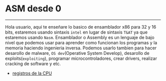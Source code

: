 # ASM desde 0
----
Hola usuario, aqui te enseñare lo basico de ensamblador x86 para 32 y 16 bits, estaremos usando sintaxis `intel` en lugar de sintaxis `T&AT` ya que estaremos usando `Nasm`. 
Ensamblador o Assembly es un lenguaje de bajo nivel que podemos usar para aprender como funcionan los programas y la memoria haciendo ingenieria inversa. Podemos usarlo tambien para hacer desarollo de malware, `OS dev`(Operative System Develop), desarollo de exploits(`exploiting`), programar microcontroladores, crear drivers, realizar cracking de software y etc.

- [registros de la CPU](./registros-cpu.md)